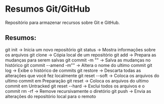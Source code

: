 # Resumos Git/GitHub

Repositório para armazenar recursos sobre Git e GitHub.

## Resumos:
  git init -> Inicia um novo repositório
  git status -> Mostra informações sobre os arquivos
  git clone <URL> -> Cópia local de um repositório
  git add -> Prepara as mudanças para serem salvas
  git commit -m "" -> Salva as mudanças no histórico
  git commit --amend -m"" -> Altera o nome do ultimo commit
  git log -> Exibe o histórico de commits
  git restore -> Descarta todas as alterações que você fez localmente
  git reset --soft <hash> -> Coloca os arquivos do ultimo commit em Preparação
  git reset <hash> -> Coloca os arquivos do ultimo commit em Untracked
  git reset --hard <hash> -> Exclui todos os arquivos e o commit
  rm -rf -> Remove recursivamente o diretório
  git push -> Envia as alterações do repositório local para o remoto
  
